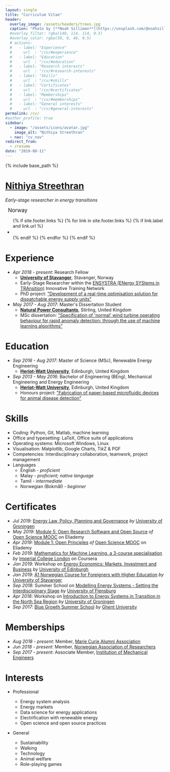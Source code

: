 ```yaml
---
layout: single
title: "Curriculum Vitae"
header:
  overlay_image: /assets/headers/trees.jpg
  caption: "Photo by [**Noah Silliman**](https://unsplash.com/@noahsilliman) on [**Unsplash**](https://unsplash.com/photos/01Qqkfz-ck8)"
  #overlay_filter: rgba(140, 114, 114, 0.5)
  #overlay_color: rgba(50, 0, 46, 0.5)
  # actions:
  #   - label: "Experience"
  #     url  : "/cv/#experience"
  #   - label: "Education"
  #     url  : "/cv/#education"
  #   - label: "Research interests"
  #     url  : "/cv/#research-interests"
  #   - label: "Skills"
  #     url  : "/cv/#skills"
  #   - label: "Certificates"
  #     url  : "/cv/#certificates"
  #   - label: "Memberships"
  #     url  : "/cv/#memberships"
  #   - label: "General interests"
  #     url  : "/cv/#general-interests"
permalink: /cv/
#author_profile: true
sidebar:
  - image: "/assets/icons/avatar.jpg"
    image_alt: "Nithiya Streethran"
  - nav: "cv_nav"
redirect_from:
  - /resume
date: "2019-08-11"
---
```


{% include base_path %}

# [Nithiya Streethran](https://nmstreethran.github.io)

*Early-stage researcher in energy transitions*

  <span style="font-size:larger"><i class="fas fa-map-marker-alt"></i>&ensp;Norway</span>
  <div class="page__footer-follow">
    <ul class="social-icons">
      {% if site.footer.links %}
        {% for link in site.footer.links %}
          {% if link.label and link.url %}
            <span style="font-size:larger">
              <li><a title="{{ link.label }}" href="{{ link.url }}" rel="nofollow noopener noreferrer"><i class="{{ link.icon | default: 'fas fa-link' }}" aria-hidden="true"></i> </a></li>
            </span>
          {% endif %}
        {% endfor %}
      {% endif %}
    </ul>
  </div>

# Experience

* *Apr 2018 - present*: Research Fellow
  * [**University of Stavanger**](https://www.uis.no/), Stavanger, Norway
  * Early-Stage Researcher within the [ENSYSTRA (ENergy SYStems in TRAnsition)](https://ensystra.eu/) Innovative Training Network
  * PhD project: ["Development of a real-time optimisation solution for dispatchable energy supply units"](https://ensystra.eu/nithiya-streethran/)
* *May 2017 - Aug 2017*: Master's Dissertation Student
  * [**Natural Power Consultants**](https://www.naturalpower.com/), Stirling, United Kingdom
  * MSc dissertation: ["Specification of 'normal' wind turbine operating behaviour for rapid anomaly detection: through the use of machine learning algorithms"](https://github.com/nmstreethran/WindTurbineClassification) <i class="fab fa-github" title="Available in GitHub"></i>

# Education

* *Sep 2016 - Aug 2017*: Master of Science (MSc), Renewable Energy Engineering
  * [**Heriot-Watt University**](https://www.hw.ac.uk/), Edinburgh, United Kingdom
* *Sep 2013 - May 2016*: Bachelor of Engineering (BEng), Mechanical Engineering and Energy Engineering
  * [**Heriot-Watt University**](https://www.hw.ac.uk/), Edinburgh, United Kingdom
  * Honours project: ["Fabrication of paper-based microfluidic devices for animal disease detection"](https://github.com/nmstreethran/paper-based-microfluidics) <i class="fab fa-github" title="Available in GitHub"></i>

# Skills

* Coding: Python, Git, Matlab, machine learning
* Office and typesetting: LaTeX, Office suite of applications
* Operating systems: Microsoft Windows, Linux
* Visualisation: Matplotlib, Google Charts, Ti*k*Z & PGF
* Competencies: Interdisciplinary collaboration, teamwork, project management
* Languages
  * English - *proficient*
  * Malay - *proficient; native language*
  * Tamil - *intermediate*
  * Norwegian (Bokmål) - *beginner*

# Certificates

* *Jul 2019*: [Energy Law, Policy, Planning and Governance](https://drive.google.com/file/d/17_TkYEmoV8Kt7SYQtN4FH1pRmL4MU8w8) *by* [University of Groningen](https://www.rug.nl/)
* *May 2019*: [Module 5: Open Research Software and Open Source](https://eliademy.com/cert/6d3c52425b64ec051329915b9f7ffc94.html) *of* [Open Science MOOC](https://opensciencemooc.eu/) on Eliademy
* *Apr 2019*: [Module 1: Open Principles](https://eliademy.com/cert/51789a843b13a9e9fc1dd4b73003641a.html) *of* [Open Science MOOC](https://opensciencemooc.eu/) on Eliademy
* *Feb 2019*: [Mathematics for Machine Learning, a 3-course specialisation](https://www.coursera.org/account/accomplishments/specialization/G2PWUQQKSCX9) *by* [Imperial College London](http://www.imperial.ac.uk/) on Coursera
* *Jan 2019*: Workshop on [Energy Economics: Markets, Investment and Business](https://drive.google.com/file/d/1Q8nkSsTQLcJgS1KTpi66p2lLgtJXBdwk) *by* [University of Edinburgh](https://www.ed.ac.uk/)
* *Jan 2019*: [A1 Norwegian Course for Foreigners with Higher Education](https://drive.google.com/file/d/1vzmMYYEHgd_oC7QfPnHetWKy6S1VDkcJ) *by* [University of Stavanger](https://www.uis.no/)
* *Sep 2018*: Summer School on [Modelling Energy Systems - Setting the Interdisciplinary Stage](https://drive.google.com/file/d/1HASIGgSMnPvrC8Vz-YPpv56V_YMg-ia5) *by* [University of Flensburg](https://www.uni-flensburg.de/en/)
* *Apr 2018*: Workshop on [Introduction to Energy Systems in Transition in the North Sea Region](https://drive.google.com/file/d/1wIy6ewZBQsWNsiZ5sgDHyQNTlyP_IcxF) *by* [University of Groningen](https://www.rug.nl/)
* *Sep 2017*: [Blue Growth Summer School](https://drive.google.com/file/d/196PxBAFG5a6VxqSYh62UsuCXnKqLxr1R) *by* [Ghent University](https://www.ugent.be/)

# Memberships

* *Aug 2018 - present*: Member, [Marie Curie Alumni Association](https://www.mariecuriealumni.eu/)
* *Jun 2018 - present*: Member, [Norwegian Association of Researchers](https://www.forskerforbundet.no/english/)
* *Sep 2017 - present*: Associate Member, [Institution of Mechanical Engineers](http://www.imeche.org/)

# Interests

* Professional 
  * Energy system analysis
  * Energy markets
  * Data science for energy applications
  * Electrification with renewable energy
  * Open science and open source practices

* General
  * Sustainability
  * Walking
  * Technology
  * Animal welfare
  * Role-playing games